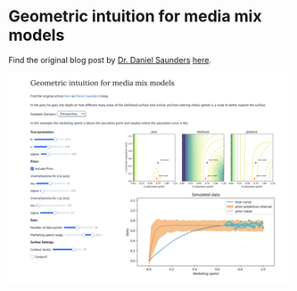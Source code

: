 # Geometric intuition for media mix models

Find the original blog post by [Dr. Daniel Saunders](https://github.com/daniel-saunders-phil) [here](https://daniel-saunders-phil.github.io/imagination_machine/posts/geometric-intuition-mmm/).

![Preview](./preview.png)
